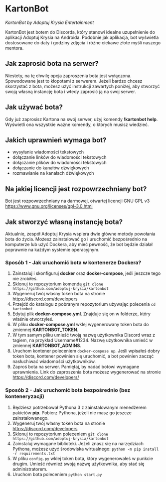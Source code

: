 # KartonBot
_KartonBot by Adoptuj Krysia Entertainment_

KartonBot jest botem do Discorda, który stanowi idealne uzupełnienie do aplikacji Adoptuj Krysia na Androida.
Podobnie jak aplikacja, bot wyświetla dostosowane do daty i godziny zdjęcia i różne ciekawe złote myśli naszego mentora.

## Jak zaprosić bota na serwer?
Niestety, na tę chwilę opcja zaproszenia bota jest wyłączona. Spowodowane jest to kłopotami z serwerem.
Jeżeli bardzo chcesz skorzystać z bota, możesz użyć instrukcji zawartych poniżej, aby stworzyć swoją własną instancję bota i wtedy zaprosić ją na swoj serwer.

## Jak używać bota?
Gdy już zaprosisz Kartona na swój serwer, użyj komendy **!kartonbot help**.
Wyświetli ona wszystkie ważne komendy, o których musisz wiedzieć.

## Jakich uprawnień wymaga bot?
- wysyłanie wiadomości tekstowych
- dołączanie linków do wiadomości tekstowych
- dołączanie plików do wiadomości tekstowych
- dołączanie do kanałów dźwiękowych
- rozmawianie na kanałach dźwiękowych

## Na jakiej licencji jest rozpowrzechniany bot?
Bot jest rozpowrzechniany na darmowej, otwartej licencji GNU GPL v3
https://www.gnu.org/licenses/gpl-3.0.html

## Jak stworzyć własną instancję bota?
Aktualnie, zespół Adoptuj Krysia wspiera dwie główne metody powołania bota do życia.
Możesz zainstalować go i uruchomić bezpośrednio na komputerze lub użyć Dockera, aby mieć pewność, że bot będzie działał poprawnie na każdym systemie operacyjnym.

### Sposób 1 - Jak uruchomić bota w kontenerze Dockera?
1. Zainstaluj i skonfiguruj **docker** oraz **docker-compose**, jeśli jeszcze tego nie zrobiłeś.
2. Sklonuj to repozytorium komendą ```git clone https://github.com/adoptuj-krysia/kartonbot```
3. Wygeneruj twój własny token bota na stronie https://discord.com/developers
4. Przejdź do katalogu z pobranym repozytorium używając polecenia ```cd kartonbot```
5. Edytuj plik **docker-compose.yml**. Znajduje się on w folderze, który właśnie otworzyłeś.
6. W pliku **docker-compose.yml** wklej wygenerowany token bota do zmiennej **KARTONBOT_TOKEN**.
7. W tym samym pliku umieść twoją nazwę użytkownika Discord wraz z tagiem, na przykład Username#1234. Nazwę użytkownika umieść w zmiennej **KARTONBOT_ADMINS**.
8. Uruchom kontener poleceniem ``docker-compose up``. Jeśli wpisałeś dobry token bota, kontener powinien się uruchomić, a bot powinien zacząć nasłuchiwać wiadomości użytkowników.
9. Zaproś bota na serwer. Pamiętaj, by nadać botowi wymagane uprawnienia. Link do zaproszenia bota możesz wygenerować na stronie https://discord.com/developers/

### Sposób 2 - Jak uruchomić bota bezpośrednio (bez konteneryzacji)

1. Będziesz potrzebował Pythona 3 z zainstalowanym menedżerem pakietów __pip__. Pobierz Pythona, jeżeli nie masz go jeszcze zainstalowanego.
2. Wygeneruj twój własny token bota na stronie https://discord.com/developers
3. Sklonuj to repozytorium poleceniem ```git clone https://github.com/adoptuj-krysia/kartonbot```
4. Zainstaluj wymagane biblioteki. Jeżeli znasz się na narzędziach Pythona, możesz użyć środowiska wirtualnego: ```python -m pip install -r requirements.txt```
5. W pliku `config.py` wklej token bota, który wygenerowałeś w punkcie drugim. Umieść również swoją nazwę użytkownika, aby stać się administratorem.
6. Uruchom bota  poleceniem ```python start.py```
